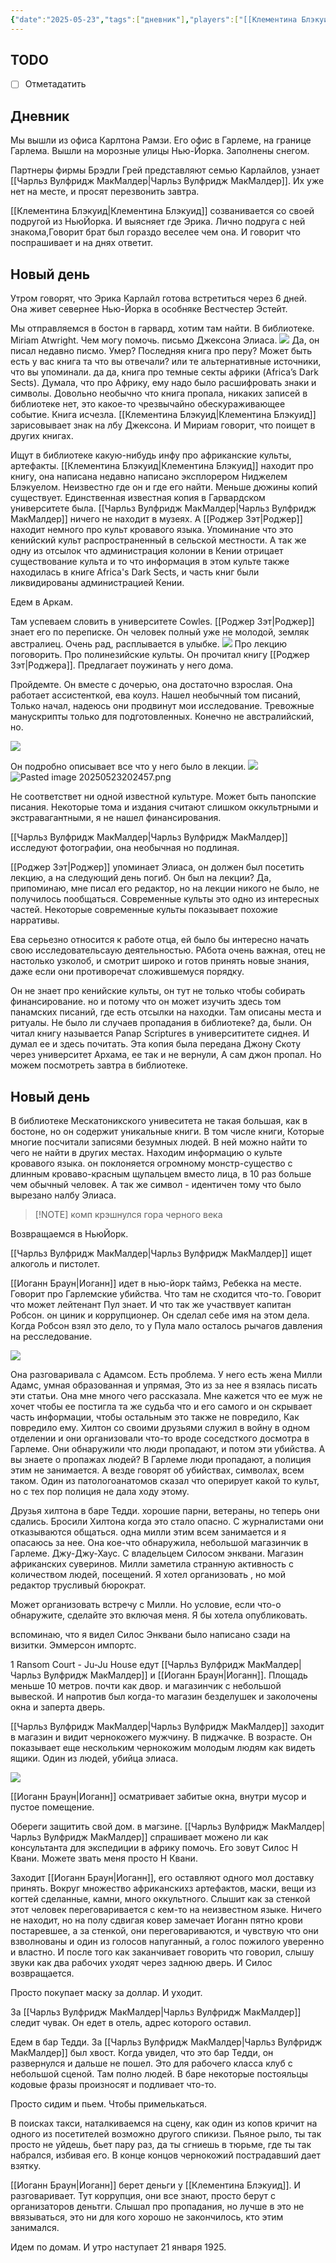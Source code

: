 ```yaml
---
{"date":"2025-05-23","tags":["дневник"],"players":["[[Клементина Блэкуид\|Клементина Блэкуид]]","[[Иоганн Браун]]","[[Роджер Зэт]]"],"campaign":"[[Маски Ньярлахотепа]]","world-date":"17 января 1925","world-time-start":"18:30","dg-publish":true,"previous-session":"[[12 мая 2025]]","next-session":null,"permalink":"/23-maya-2025/","dgPassFrontmatter":true}
---
```



## TODO
- [ ] Отметадатить

## Дневник
Мы вышли из офиса Карлтона Рамзи. Его офис в Гарлеме, на границе Гарлема. Вышли на морозные улицы Нью-Йорка. Заполнены снегом.

Партнеры фирмы Брэдли Грей представляют семью Карлайлов, узнает [[Чарльз Вулфридж МакМалдер\|Чарльз Вулфридж МакМалдер]]. Их уже нет на месте, и просят перезвонить завтра. 

[[Клементина Блэкуид\|Клементина Блэкуид]] созванивается со своей подругой из НьюЙорка. И выясняет где Эрика. Лично подруга с ней знакома,Говорит брат был гораздо веселее чем она. И говорит что поспрашивает и на днях ответит.

## Новый день
Утром говорят, что Эрика Карлайл готова встретиться через 6 дней. Она живет севернее Нью-Йорка в особняке Вестчестер Эстейт.

Мы отправляемся в бостон в гарвард, хотим там найти. В библиотеке. Miriam Atwright.
Чем могу помочь. письмо Джексона Элиаса. 
![](https://foundry.owlbeardm.com/CoC/npc/mon/portraits/MIRIAM%20ATWRIGHT.png)
Да, он писал недавно писмо. Умер? Последняя книга про перу? Может быть есть у вас книга та что вы отвечали? или те альтернативные источники, что вы упоминали. да да, книга про темные секты африки (Africa’s Dark Sects). Думала, что про Африку, ему надо было расшифровать знаки и символы. Довольно необычно что книга пропала, никаких записей в библиотеке нет, это какое-то чрезвычайно обескураживающее событие. Книга исчезла. [[Клементина Блэкуид\|Клементина Блэкуид]] зарисовывает знак на лбу Джексона. И Мириам говорит, что поищет в других книгах. 

Ищут в библиотеке какую-нибудь инфу про африканские культы, артефакты. 
[[Клементина Блэкуид\|Клементина Блэкуид]] находит про книгу, она написана недавно написано эксплорером Ниджелем Блэкуелом. Неизвестно где он и где его найти. Меньше дюжины копий существует. Единственная известная копия в Гарвардском университете была. 
[[Чарльз Вулфридж МакМалдер\|Чарльз Вулфридж МакМалдер]] ничего не находит в музеях.
А [[Роджер Зэт\|Роджер]] находит немного про культ кровавого языка. Упоминание что это кенийский культ распространенный в сельской местности. А так же одну из отсылок что администрация колонии в Кении отрицает существование культа и то что информация в этом культе также находилась в книге Africa's Dark Sects, и часть книг были ликвидированы администрацией Кении. 

Едем в Аркам.

Там успеваем словить в университете Cowles. [[Роджер Зэт\|Роджер]] знает его по переписке. Он человек полный уже не молодой, земляк австралиец. Очень рад, расплывается в улыбке. 
![](https://foundry.owlbeardm.com/CoC/npc/mon/portraits/PROF.%20ANTHONY%20COWLES.png)
Про лекцию поговорить. Про полинезийские культы. Он прочитал книгу [[Роджер Зэт\|Роджера]]. Предлагает поужинать у него дома. 


Пройдемте. Он вместе с дочерью, она достаточно взрослая. Она работает ассистенткой, ева коулз. Нашел необычный том писаний, Только начал, надеюсь они продвинут мои исследование. Тревожные манускрипты только для подготовленных. Конечно не австралийский, но. 

![](https://foundry.owlbeardm.com/CoC/npc/mon/portraits/EWA%20COWLES.png)

Он подробно описывает все что у него было в лекции. 
![](https://foundry.owlbeardm.com/CoC/papers/america/15.png)
![Pasted image 20250523202457.png](/img/user/Pasted%20image%2020250523202457.png)

Не соответствет ни одной известной культуре. Может быть панопские писания. Некоторые тома и издания считают слишком оккультрными и экстравагантными, я не нашел финансирования.

[[Чарльз Вулфридж МакМалдер\|Чарльз Вулфридж МакМалдер]] исследуют фотографии, она необычная но подлиная.

[[Роджер Зэт\|Роджер]] упоминает Элиаса, он должен был посетить лекцию, а на следующий день погиб. Он был на лекции? Да, припоминаю, мне писал его редактор, но на лекции никого не было, не получилось пообщаться. Современные культы это одно из интересных частей. Некоторые современные культы показывает похожие нарративы. 

Ева серьезно относится к работе отца, ей было бы интересно начать свою исследовательсаую деятельностью. РАбота очень важная, отец не настолько узколоб, и смотрит широко и готов принять новые знания, даже если они противоречат сложившемуся порядку. 

Он не знает про кенийские культы, он тут не только чтобы собирать финансирование. но и потому что он может изучить здесь том панамских писаний, где есть отсылки на находки. Там описаны места и ритуалы. Не было ли случаев пропадания в библиотеке? да, были. Он читал книгу называется Panap Scriptures в университитете сиднея. И думал ее и здесь почитать. Эта копия была передана Джону Скоту через университет Архама, ее так и не вернули, А сам джон пропал. Но можем посмотреть завтра в библиотеке. 

## Новый день

В библиотеке Мескатоникского унивеситета не такая большая, как в бостоне, но он содержит уникальные книги. В том числе книги, Которые многие посчитали записями безумных людей. В ней можно найти то чего не найти в других местах. Находим информацию о культе кровавого языка. он поклоняется огромному монстр-существо с длинным кроваво-красным щупальцем вместо лица, в 10 раз больше чем обычный человек. А так же символ - идентичен тому что было вырезано налбу Элиаса. 

> [!NOTE] комп крэшнулся
> гора черного века

Возвращаемся в НьюЙорк.

[[Чарльз Вулфридж МакМалдер\|Чарльз Вулфридж МакМалдер]] ищет алкоголь и пистолет. 

[[Иоганн Браун\|Иоганн]] идет в нью-йорк таймз, Ребекка на месте. 
Говорит про Гарлемские убийства. Что там не сходится что-то. Говорит что может лейтенант Пул знает. И что так же участввует капитан Робсон. он циник и коррупционер. Он сделал себе имя на этом дела. Когда Робсон взял это дело, то у Пула мало осталось рычагов давления на ресследование.

![](https://foundry.owlbeardm.com/CoC/npc/mon/portraits/REBECCA%20SHOSENBURG.png)

Она разговаривала с Адамсом. Есть проблема. У него есть жена Милли Адамс, умная образованная и упрямая, Это из за нее я взялась писать эти статьи. Она мне много чего рассказала. Мне кажется что ее муж не хочет чтобы ее постигла та же судьба что и его самого и он скрывает часть информации, чтобы остальным это также не повредило, Как повредило ему. Хилтон со своими друзьями служил в войну в одном отделении и они организовали что-то вроде соседсткого досмотра в Гарлеме. Они обнаружили что люди пропадают, и потом эти убийства. А вы знаете о пропажах людей? В Гарлеме люди пропадают, а полиция этим не занимается. А везде говорят об убийствах, символах, всем таком. Один из патологоанатомов сказал что оперирует какой то культ, но с тех пор полиция не дала ходу этому.

Друзья хилтона в баре Тедди. хорошие парни, ветераны, но теперь они сдались. Бросили Хилтона когда это стало опасно. С журналистами они отказываются общаться. одна милли этим всем занимается и я опасаюсь за нее. Она кое-что обнаружила, небольшой магазинчик в Гарлеме. Джу-Джу-Хаус. С владельцем Силосом энквани. Магазин африканских суверинов. Милли заметила странную активность с количеством людей, посещений. Я хотел организовать , но мой редактор трусливый бюрократ. 

Может организовать встречу с Милли. Но условие, если что-о обнаружите, сделайте это включая меня. Я бы хотела опубликовать.

 вспоминаю, что я видел Силос Энквани было написано сзади на визитки. Эммерсон импортс.

1 Ransom Court - Ju-Ju House
едут [[Чарльз Вулфридж МакМалдер\|Чарльз Вулфридж МакМалдер]] и [[Иоганн Браун\|Иоганн]]. Площадь меньше 10 метров. почти как двор. и магазинчик с небольшой вывеской. И напротив был когда-то магазин безделушек и заколочены окна и заперта дверь. 

[[Чарльз Вулфридж МакМалдер\|Чарльз Вулфридж МакМалдер]] заходит в магазин и видит чернокожего мужчину. В пиджачке. В возрасте. Он показывает еще нескольким чернокожим молодым людям как видеть ящики. Один из людей, убийца элиаса.

![](https://foundry.owlbeardm.com/CoC/npc/mon/portraits/SILAS%20N%E2%80%99KWANE.png)

[[Иоганн Браун\|Иоганн]] осматривает забитые окна, внутри мусор и пустое помещение. 

Обереги защитить свой дом. в магзине. [[Чарльз Вулфридж МакМалдер\|Чарльз Вулфридж МакМалдер]] спрашивает можено ли как консультанта для экспедиции в африку помочь. Его зовут Силос Н Квани. Можете звать меня просто Н Квани. 

Заходит [[Иоганн Браун\|Иоганн]], его оставляют одного мол доставку принять. Вокруг множество африканскихз артефактов, маски, вещи из когтей сделанные, камни, много оккультного. Слышит как за стенкой этот человек переговаривается с кем-то на неизвестном языке. Ничего не находит, но на полу сдвигая ковер замечает Иоганн пятно крови постаревшее, а за стенкой, они переговариваются, и чувствую что они взволнованы и один из голосов напуганный, а голос пожилого уверенно и властно. И после того как заканчивает говорить что говорил, слышу звуки как два рабочих уходят через заднюю дверь. И Силос возвращается. 

Просто покупает маску за доллар. И уходит. 

За [[Чарльз Вулфридж МакМалдер\|Чарльз Вулфридж МакМалдер]] следит чувак. Он едет в отель, адрес которого оставил. 

Едем в бар Тедди. За [[Чарльз Вулфридж МакМалдер\|Чарльз Вулфридж МакМалдер]] был хвост. Когда увидел, что это бар Тедди, он развернулся и дальше не пошел. Это для рабочего класса клуб с небольшой сценой. Там полно людей. В баре некоторые постояльцы кодовые фразы произносят и подливает что-то. 

Просто сидим и пьем. Чтобы примелькаться. 

В поисках такси, наталкиваемся на сцену, как один из копов кричит на одного из посетителей возможно другого спикизи. Пьяное рыло, ты так просто не уйдешь, бьет пару раз, да ты сгниешь в тюрьме, где ты так набрался, избивая его. В конце концов чернокожий пострадавший дает взятку. 

[[Иоганн Браун\|Иоганн]] берет деньги у [[Клементина Блэкуид]]. И разговаривает. Тут коррупция, они все знают, просто берут с организаторов деньтги. Слышал про пропадания, но лучше в это не ввязываться, это ни для кого хорошо не закончилось, кто этим занимался. 

Идем по домам. И утро наступает 21 января 1925.